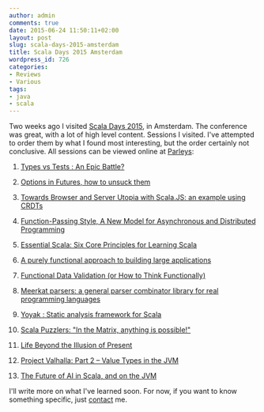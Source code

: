```yaml
---
author: admin
comments: true
date: 2015-06-24 11:50:11+02:00
layout: post
slug: scala-days-2015-amsterdam
title: Scala Days 2015 Amsterdam
wordpress_id: 726
categories:
- Reviews
- Various
tags:
- java
- scala
---
```


Two weeks ago I visited [Scala Days 2015](http://event.scaladays.org/scaladays-amsterdam-2015), in Amsterdam. The conference was great, with a lot of high level content.
Sessions I visited. I've attempted to order them by what I found most interesting, but the order certainly not conclusive. All sessions can be viewed online at [Parleys](https://www.parleys.com/channel/scala-days-amsterdam-2015):



    
  1. [Types vs Tests : An Epic Battle?](https://www.parleys.com/tutorial/types-vs-tests-an-epic-battle)


  2. [Options in Futures, how to unsuck them](https://www.parleys.com/tutorial/options-futures-how-unsuck-them)


  3. [Towards Browser and Server Utopia with Scala.JS: an example using CRDTs](https://www.parleys.com/tutorial/towards-browser-server-utopia-scala-js-example-using-crdts)


  4. [Function-Passing Style, A New Model for Asynchronous and Distributed Programming](https://www.parleys.com/tutorial/scala15_09_effecten_6function-passing-style-a-new-model-asynchronous-distributed-programming)


  5. [Essential Scala: Six Core Principles for Learning Scala](https://www.parleys.com/tutorial/essential-scala-six-core-principles-learning-scala-1)


  6. [A purely functional approach to building large applications](https://www.parleys.com/tutorial/a-purely-functional-approach-building-large-applications)


  7. [Functional Data Validation (or How to Think Functionally)](https://www.parleys.com/tutorial/functional-data-validation-how-think-functionally)


  8. [Meerkat parsers: a general parser combinator library for real programming languages](https://www.parleys.com/tutorial/meerkat-parsers-general-parser-combinator-library-real-programming-languages)

    
  9. [Yoyak : Static analysis framework for Scala](https://www.parleys.com/tutorial/yoyak-static-analysis-framework-scala)

    
  10. [Scala Puzzlers: "In the Matrix, anything is possible!"](https://www.parleys.com/tutorial/scala-puzzlers-in-matrix-anything-possible)

        
  11. [Life Beyond the Illusion of Present](https://www.parleys.com/tutorial/life-beyond-illusion-present)

    
  12. [Project Valhalla: Part 2 – Value Types in the JVM](https://www.parleys.com/tutorial/project-valhalla-part-2-value-types-jvm)


  13. [The Future of AI in Scala, and on the JVM](https://www.parleys.com/tutorial/the-future-ai-scala-jvm)




I'll write more on what I've learned soon. For now, if you want to know something specific, just [contact](/contact/) me.
